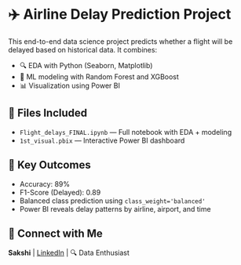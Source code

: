 # ✈️ Airline Delay Prediction Project

This end-to-end data science project predicts whether a flight will be delayed based on historical data. It combines:

- 🔍 EDA with Python (Seaborn, Matplotlib)
- 🤖 ML modeling with Random Forest and XGBoost
- 📊 Visualization using Power BI

## 📁 Files Included
- `Flight_delays_FINAL.ipynb` — Full notebook with EDA + modeling
- `1st_visual.pbix` — Interactive Power BI dashboard

## 🎯 Key Outcomes
- Accuracy: 89%
- F1-Score (Delayed): 0.89
- Balanced class prediction using `class_weight='balanced'`
- Power BI reveals delay patterns by airline, airport, and time

## 🔗 Connect with Me
**Sakshi** | [LinkedIn](https://www.linkedin.com/in/sakshi-kherdekar/) | 🔍 Data Enthusiast
